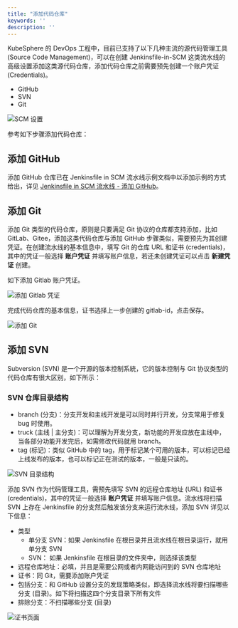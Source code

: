 ```yaml
---
title: "添加代码仓库" 
keywords: ''
description: ''
---
```


KubeSphere 的 DevOps 工程中，目前已支持了以下几种主流的源代码管理工具 (Source Code Management)，可以在创建 Jenkinsfile-in-SCM 这类流水线的高级设置添加这类源代码仓库，添加代码仓库之前需要预先创建一个账户凭证 (Credentials)。

- GitHub
- SVN
- Git

![SCM 设置](/add-scm.png)

参考如下步骤添加代码仓库：

## 添加 GitHub

添加 GitHub 仓库已在 Jenkinsfile in SCM 流水线示例文档中以添加示例的方式给出，详见 [Jenkinsfile in SCM 流水线 - 添加 GitHub](../../quick-start/devops-online)。

## 添加 Git

添加 Git 类型的代码仓库，原则是只要满足 Git 协议的仓库都支持添加，比如 GitLab、Gitee，添加这类代码仓库与添加 GitHub 步骤类似，需要预先为其创建凭证。在创建流水线的基本信息中，填写 Git 的仓库 URL 和证书 (credentials)，其中的凭证一般选择 **账户凭证** 并填写账户信息，若还未创建凭证可以点击 **新建凭证** 创建。

如下添加 Gitlab 账户凭证。

![添加 Gitlab 凭证](/add-gitlab-credentials.png)

完成代码仓库的基本信息，证书选择上一步创建的 gitlab-id，点击保存。

![添加 Git](/add-git.png)

## 添加 SVN

Subversion (SVN) 是一个开源的版本控制系統，它的版本控制与 Git 协议类型的代码仓库有很大区别，如下所示：

### SVN 仓库目录结构

- branch (分支)：分支开发和主线开发是可以同时并行开发，分支常用于修复 bug 时使用。
- truck (主线 | 主分支)：可以理解为开发分支，新功能的开发应放在主线中，当各部分功能开发完后，如需修改代码就用 branch。
- tag (标记)：类似 GitHub 中的 tag，用于标记某个可用的版本，可以标记已经上线发布的版本，也可以标记正在测试的版本，一般是只读的。

![SVN 目录结构](/svn-directory.png)

添加 SVN 作为代码管理工具，需预先填写 SVN 的远程仓库地址 (URL) 和证书 (credentials)，其中的凭证一般选择 **账户凭证** 并填写账户信息。流水线将扫描 SVN 上存在 Jenkinsfile 的分支然后触发该分支来运行流水线，添加 SVN 详见以下信息：

- 类型
   - 单分支 SVN：如果 Jenkinsfile 在根目录并且流水线在根目录运行，就用单分支 SVN
   - SVN： 如果 Jenkinsfile 在根目录的文件夹中，则选择该类型
- 远程仓库地址：必填，并且是需要公网或者内网能访问到的 SVN 仓库地址
- 证书：同 Git，需要添加账户凭证
- 包括分支：和 GitHub 设置分支的发现策略类似，即选择流水线将要扫描哪些分支 (目录)。如下将扫描这四个分支目录下所有文件
- 排除分支：不扫描哪些分支 (目录)

![证书页面](/pipeline-svn.png)
